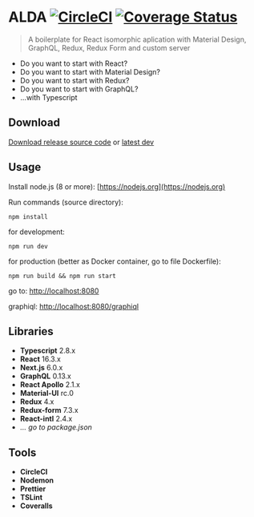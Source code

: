 # ALDA [![CircleCI](https://circleci.com/gh/ApiTreeCZ/alda/tree/dev.svg?style=shield&circle-token=:circle-token)](https://circleci.com/gh/ApiTreeCZ/alda/tree/dev) [![Coverage Status](https://coveralls.io/repos/github/ApiTreeCZ/alda/badge.svg?branch=dev)](https://coveralls.io/github/ApiTreeCZ/alda?branch=dev)
> A boilerplate for React isomorphic aplication with Material Design, GraphQL, Redux, Redux Form and custom server

* Do you want to start with React?
* Do you want to start with Material Design?
* Do you want to start with Redux?
* Do you want to start with GraphQL?
* ...with Typescript

## Download

[Download release source code](https://github.com/ApiTreeCZ/alda/releases)
or
[latest dev](https://github.com/ApiTreeCZ/alda/archive/dev.zip)

## Usage

Install node.js (8 or more): [https://nodejs.org](https://nodejs.org)

Run commands (source directory):

```npm install```

for development:

```npm run dev```


for production (better as Docker container, go to file Dockerfile):

```npm run build && npm run start```

go to: [http://localhost:8080](http://localhost:8080)

graphiql: [http://localhost:8080/graphiql](http://localhost:8080/graphiql) 

## Libraries
* **Typescript** 2.8.x
* **React** 16.3.x
* **Next.js** 6.0.x
* **GraphQL** 0.13.x
* **React Apollo** 2.1.x
* **Material-UI** rc.0
* **Redux** 4.x
* **Redux-form** 7.3.x
* **React-intl** 2.4.x
* *... go to package.json*

## Tools

* **CircleCI**
* **Nodemon**
* **Prettier**
* **TSLint**
* **Coveralls**
